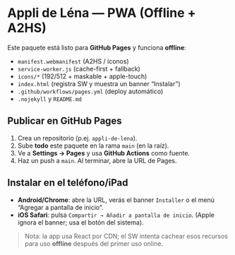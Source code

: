 # Appli de Léna — PWA (Offline + A2HS)

Este paquete está listo para **GitHub Pages** y funciona **offline**:
- `manifest.webmanifest` (A2HS / iconos)
- `service-worker.js` (cache-first + fallback)
- `icons/*` (192/512 + maskable + apple-touch)
- `index.html` (registra SW y muestra un banner “Instalar”)
- `.github/workflows/pages.yml` (deploy automático)
- `.nojekyll` y `README.md`

## Publicar en GitHub Pages
1. Crea un repositorio (p.ej. `appli-de-lena`).
2. Sube **todo** este paquete en la rama `main` (en la raíz).
3. Ve a **Settings → Pages** y usa **GitHub Actions** como fuente.
4. Haz un push a `main`. Al terminar, abre la URL de Pages.

## Instalar en el teléfono/iPad
- **Android/Chrome**: abre la URL, verás el banner `Installer` o el menú “Agregar a pantalla de inicio”.
- **iOS Safari**: pulsa `Compartir → Añadir a pantalla de inicio`. (Apple ignora el banner; usa el botón del sistema).

> Nota: la app usa React por CDN; el SW intenta cachear esos recursos para uso **offline** después del primer uso online.
